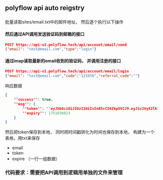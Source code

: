 ## polyflow api auto reigstry

### 
批量读取sites/email.txt中的邮件地址， 然后逐个执行以下操作

#### 然后通过API调用发送验证码到邮箱的接口
```json
POST https://api-v2.polyflow.tech/api/account/email/send
{"email": "test@email.com","type":"login"}
```

#### 通过imap读取最新的email收到的验证码， 并调用注册的接口
```json
POST https://api-v2.polyflow.tech/api/account/email/login
{"email": "test@email.com","code":"123456","referral_code":""}
```

响应数据
```json
{
    ""success"": true,
    ""msg"": {
        ""token"": ""eyJhbGciOiJIUzI1NiIsInR5cCI6IkpXVCJ9.eyJ1c2VyX2lkIjowLCJhZGRyZXNzIjoiIiwiY2hhaW5faWQiOjAsInZvdWNoZXJzIjowLCJhY2NvdW50X2lkIjoiMjFkNTJmMmYyNjZkNDUzODg2MTA2OGJiMjRiYjZlZjMiLCJ1c2VyX25hbWUiOiIiLCJuaWNrX25hbWUiOiJQRjIxZDUyZjJmMjY2ZDQ1Mzg4NjEwNjhiYjI0YmI2ZWYzIiwiZmlyc3RfbmFtZSI6IiIsImxhc3RfbmFtZSI6IiIsImVtYWlsIjoiIiwicGhvbmUiOiIiLCJhdmF0YXIiOiIiLCJpc19zb2NpYWxfbG9naW4iOnRydWUsImlzX3dhbGxldF9sb2dpbiI6ZmFsc2UsImV4cCI6MTc1MTAzNjAyM30.COf1NFlcIxTo6L0nK90ih5VuU5Xhur9GoZ1WsnQ2Lxs"",
        ""expiry"": 1751036023
    }
}
```
然后把token保存到本地， 同时把时间戳转化为时间也保存到本地， 构建为一个表格，用txt来保存
- email
- token
- expire
（一行一组数据）

### 代码要求：需要把API调用到逻辑用单独的文件来管理